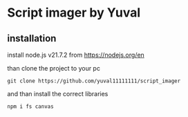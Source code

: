 # Script imager by Yuval
## installation
install node.js v21.7.2 from https://nodejs.org/en

than clone the project to your pc 
```
git clone https://github.com/yuval11111111/script_imager
```
and than install the correct libraries
```
npm i fs canvas
```